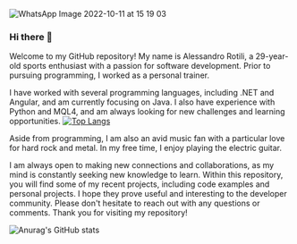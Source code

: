 ![WhatsApp Image 2022-10-11 at 15 19 03](https://user-images.githubusercontent.com/105584020/220463953-813a667d-d175-4f6e-b14f-b9bb49d308ed.jpeg)
### Hi there 👋
Welcome to my GitHub repository! My name is Alessandro Rotili, a 29-year-old sports enthusiast with a passion for software development. Prior to pursuing programming, I worked as a personal trainer.

I have worked with several programming languages, including .NET and Angular, and am currently focusing on Java. I also have experience with Python and MQL4, and am always looking for new challenges and learning opportunities.
[![Top Langs](https://github-readme-stats.vercel.app/api/top-langs/?username=AlessandroRotili&layout=compact)](https://github.com/AlessandroRotili/github-readme-stats)

Aside from programming, I am also an avid music fan with a particular love for hard rock and metal. In my free time, I enjoy playing the electric guitar.

I am always open to making new connections and collaborations, as my mind is constantly seeking new knowledge to learn. Within this repository, you will find some of my recent projects, including code examples and personal projects. I hope they prove useful and interesting to the developer community. Please don't hesitate to reach out with any questions or comments. Thank you for visiting my repository!

![Anurag's GitHub stats](https://github-readme-stats.vercel.app/api?username=alessandrorotili&show_icons=true&theme=radical)

<!--
**AlessandroRotili/AlessandroRotili** is a ✨ _special_ ✨ repository because its `README.md` (this file) appears on your GitHub profile.

Here are some ideas to get you started:

- 🔭 I’m currently working on ...
- 🌱 I’m currently learning ...
- 👯 I’m looking to collaborate on ...
- 🤔 I’m looking for help with ...
- 💬 Ask me about ...
- 📫 How to reach me: ...
- 😄 Pronouns: ...
- ⚡ Fun fact: ...
-->
